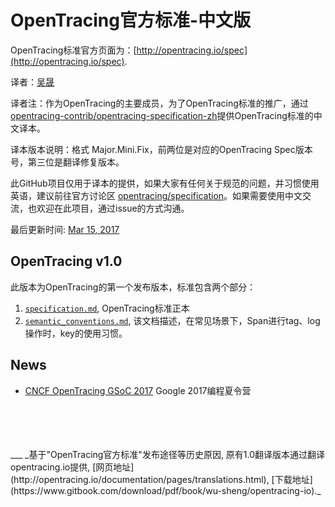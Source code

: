 # OpenTracing官方标准-中文版

OpenTracing标准官方页面为：[http://opentracing.io/spec](http://opentracing.io/spec).

译者：[吴晟](https://github.com/wu-sheng)

译者注：作为OpenTracing的主要成员，为了OpenTracing标准的推广，通过[opentracing-contrib/opentracing-specification-zh](https://github.com/opentracing-contrib/opentracing-specification-zh)提供OpenTracing标准的中文译本。

译本版本说明：格式 Major.Mini.Fix，前两位是对应的OpenTracing Spec版本号，第三位是翻译修复版本。

此GitHub项目仅用于译本的提供，如果大家有任何关于规范的问题，并习惯使用英语，建议前往官方讨论区 [opentracing/specification](https://github.com/opentracing/specification)。如果需要使用中文交流，也欢迎在此项目，通过issue的方式沟通。

最后更新时间: [Mar 15, 2017](https://github.com/opentracing/specification/commits/master)

## OpenTracing v1.0
此版本为OpenTracing的第一个发布版本，标准包含两个部分：

1. [`specification.md`](./specification.md), OpenTracing标准正本
1. [`semantic_conventions.md`](./semantic_conventions.md), 该文档描述，在常见场景下，Span进行tag、log操作时，key的使用习惯。

## News
- [CNCF OpenTracing GSoC 2017](./GSoC/OpenTracing-2017.md) Google 2017编程夏令营

<br/>
<br/>
<br/>
<br/>
___
_基于"OpenTracing官方标准"发布途径等历史原因, 原有1.0翻译版本通过翻译opentracing.io提供, [网页地址](http://opentracing.io/documentation/pages/translations.html), [下载地址](https://www.gitbook.com/download/pdf/book/wu-sheng/opentracing-io)._
